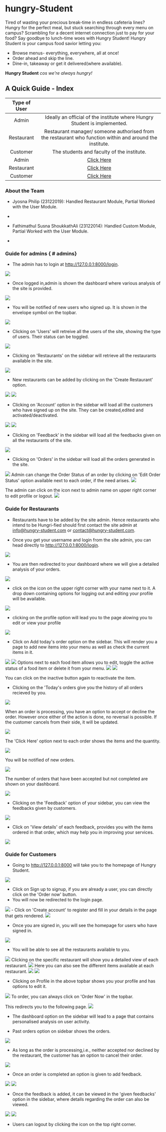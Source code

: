 # hungry-Student

Tired of wasting your precious break-time in endless cafeteria lines?
Hungry for the perfect meal, but stuck searching through every menu on campus? Scrambling for a decent internet connection just to pay for your food? 
Say goodbye to lunch-time woes with Hungry Student!
Hungry Student is your campus food savior letting you:

* Browse menus- everything, everywhere, all at once!
* Order ahead and skip the line.
* Dine-in, takeaway or get it delivered(where available).

**Hungry Student**
*cos we're always hungry!*

## A Quick Guide - Index

| Type of User |  |
| :-----------: | :-----------:|
| Admin | Ideally an official of the institute where Hungry Student is implemented. |
| Restaurant | Restaurant manager/ someone authorised from the restaurant who function within and around the institute. |
| Customer | The students and faculty of the institute.  |
| Admin | [Click Here](#admins)|
| Restaurant | [Click Here](#restaurants) |
| Customer | [Click Here](#customers) |


### About the Team

- Jyosna Philip (23122019): Handled Restaurant Module, Partial Worked with the User Module.
- [GitHub]: https://github.com/jyosnaphilip.

- Fathimathul Susna ShoukkathAli (23122014): Handled Custom Module, Partial Worked with the User Module.
- [GitHub]: https://github.com/FathimathulSusnaAli.



### Guide for admins  { # admins}

- The admin has to login at http://127.0.0.1:8000/login.

<img src="readme-ss/rest1.png">

- Once logged in,admin is shown the dashboard where various analysis of the site is provided.

<img src="readme-ss/admin1.png">

- You will be notified of new users who signed up. It is shown in the envelope symbol on the topbar.

<img src="readme-ss/admin2.png">

- Clicking on 'Users' will retreive all the users of the site, showing the type of users. Their status can be toggled.

<img src="readme-ss/admin3.png">

- Clicking on 'Restaurants' on the sidebar will retrieve all the restaurants available in the site. 

<img src="readme-ss/admin4.png">

- New restaurants can be added by clicking on the 'Create Restaurant' option.

<img src="readme-ss/admin5.png">

<img src="readme-ss/admin6.png">

- Clicking on 'Account' option in the sidebar will load all the customers who have signed up on the site. They can be created,edited and activated/deactivated.
<img src="readme-ss/admin12.png">
<img src="readme-ss/admin7.png">

- Clicking on 'Feedback' in the sidebar will load all the feedbacks given on all the restaurants of the site.
<img src="readme-ss/admin8.png">

- Clicking on 'Orders' in the sidebar will load all the orders generated in the site.
<img src="readme-ss/admin9.png">
Admin can change the Order Status of an order by clicking on 'Edit Order Status' option available next to each order, if the need arises.
<img src="readme-ss/admin10.png">

The admin can click on the icon next to admin name on upper right corner to edit profile or logout.
<img src="readme-ss/admin11.png">


### Guide for Restaurants

- Restaurants have to be added by the site admin. Hence restaurants who intend to be Hungri-fied should first contact the site admin at info@hungry-student.com or
contact@hungry-student.com.

- Once you get your username and login from the site admin, you can head directly to http://127.0.0.1:8000/login.

<img src="readme-ss/rest1.png">

- You are then redirected to your dashboard where we will give a detailed analysis of your orders.

<img src="readme-ss/rest2.png">

- click on the icon on the upper right corner with your name next to it. A drop down containing options for logging out and editing your profile will be available.

<img src="readme-ss/rest3.png">

- clicking on the profile option will lead you to the page alowing you to edit or view your profile

<img src="readme-ss/rest4.png">

- Click on Add today's order option on the sidebar. This will render you a page to add new items into your menu as well as check the current items in it.

<img src="readme-ss/rest6.png">

<img src="readme-ss/rest8.png"> 
Options next to each food item allows you to edit, toggle the active status of a food item or delete it from your menu.

<img src="readme-ss/rest7.png">
<img src="readme-ss/rest9.png">

You can click on the inactive button again to reactivate the item.

- Clicking on the 'Today's orders give you the history of all orders recieved by you.

<img src="readme-ss/rest18.png">

When an order is processing, you have an option to accept or decline the order. However once either of the action is done, no reversal is possible. If the customer cancels from their side, it will be updated.

<img src="readme-ss/rest19.png">

The 'Click Here' option next to each order shows the items and the quantity.

<img src="readme-ss/rest20.png">

You will be notified of new orders.

<img src="readme-ss/rest21.png">

The number of orders that have been accepted but not completed are shown on your dashboard.

<img src="readme-ss/rest22.png">

- Clicking on the 'Feedback' option of your sidebar, you can view the feedbacks given by customers.
<img src="readme-ss/rest23.png">

- Click on 'View details' of each feedback, provides you with the items ordered in that order, which may help you in improving your services.
<img src="readme-ss/rest24.png">

### Guide for Customers





- Going to http://127.0.0.1:8000 will take you to the homepage of Hungry Student.

<img src="readme-ss/cus1.png">

- Click on Sign up to signup, if you are already a user, you can directly click on the 'Order now' button.
- You will now be redirected to the login page.
<img src="readme-ss/rest1.png">
- Click on 'Create account' to register and fill in your details in the page that gets rendered.
<img src="readme-ss/cus6.png"> 

- Once you are signed in, you will see the homepage for users who have signed in.
<img src="readme-ss/cus2.png">

- You will be able to see all the restaurants available to you.
<img src="readme-ss/cus3.png">
Clicking on the specific restaurant will show you a detailed view of each restaurant.

<img src="readme-ss/cus4.png">
Here you can also see the different items available at each restaurant.

<img src="readme-ss/cus8.png">

<img src="readme-ss/cus5.png">

- Clicking on Profile in the above topbar shows you your profile and has options to edit it.
<img src="readme-ss/cus7.png">
To order, you can always click on 'Order Now' in the topbar. 

This redirects you to the following page.
<img src="readme-ss/cus9.png">

- The dashboard option on the sidebar will lead to a page that contains personalised analysis on user activity.

- Past orders option on sidebar shows the orders.
<img src="readme-ss/cus10.png">

- As long as the order is processing,i.e., neither accepted nor declined by the restaurant, the customer has an option to cancel their order.

<img src="readme-ss/cus11.png">

- Once an order is completed an option is given to add feedback.

<img src="readme-ss/cus15.png">
<img src="readme-ss/cus14.png">

- Once the feedback is added, it can be viewed in the 'given feedbacks' option in the sidebar, where details regarding the order can also be viewed.

<img src="readme-ss/cus12.png">
<img src="readme-ss/cus13.png">

- Users can logout by clicking the icon on the top right corner.